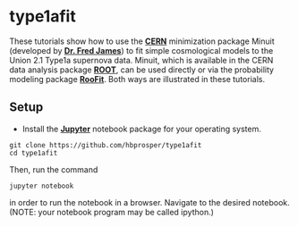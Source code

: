 # type1afit
These tutorials show how to use the __[CERN](http://home.cern/)__
minimization package Minuit (developed by __[Dr. Fred James](https://www.researchgate.net/profile/Fred_James2)__) to fit 
simple cosmological models to the Union 2.1 Type1a
supernova data. Minuit, which is available in the CERN data analysis package __[ROOT](http://root.cern.ch)__, can be used directly or via the probability modeling package 
__[RooFit](https://root.cern.ch/roofit)__. Both ways are illustrated in these tutorials.

## Setup

   * Install the
__[Jupyter](https://root.cern.ch/root-has-its-jupyter-kernel)__ notebook package for
your operating system.

```
git clone https://github.com/hbprosper/type1afit
cd type1afit
```
Then, run the command
```
jupyter notebook
```
in order to run the notebook in a browser. Navigate to the
desired notebook. (NOTE: your notebook program may be called ipython.)
